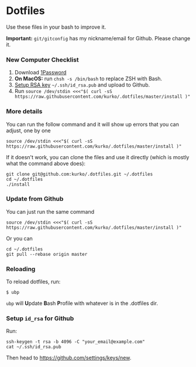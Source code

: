 # Dotfiles

Use these files in your bash to improve it.

**Important:** `git/gitconfig` has my nickname/email for Github. Please change
it.




### New Computer Checklist

1. Download [1Password](https://1password.com/downloads/mac/)
1. **On MacOS:** run `chsh -s /bin/bash` to replace ZSH with Bash.
1. [Setup RSA key](#setup-id_rsa-for-github) `~/.ssh/id_rsa.pub` and upload to Github.
1. Run `source /dev/stdin <<<"$( curl -sS https://raw.githubusercontent.com/kurko/.dotfiles/master/install )"`

### More details

You can run the follow command and it will show up errors that you can adjust, one by one

    source /dev/stdin <<<"$( curl -sS https://raw.githubusercontent.com/kurko/.dotfiles/master/install )"

If it doesn't work, you can clone the files and use it directly (which is mostly what the command
above does):

```
git clone git@github.com:kurko/.dotfiles.git ~/.dotfiles
cd ~/.dotfiles
./install
```

### Update from Github

You can just run the same command

`source /dev/stdin <<<"$( curl -sS https://raw.githubusercontent.com/kurko/.dotfiles/master/install )"`

Or you can

```
cd ~/.dotfiles
git pull --rebase origin master
```

### Reloading

To reload dotfiles, run:

`$ ubp`

`ubp` will **U**pdate **B**ash **P**rofile with whatever is in the .dotfiles
dir.

<a href="#setup-id-rsa"></a>
### Setup `id_rsa` for Github

Run:

    ssh-keygen -t rsa -b 4096 -C "your_email@example.com"
    cat ~/.ssh/id_rsa.pub

Then head to https://github.com/settings/keys/new.

